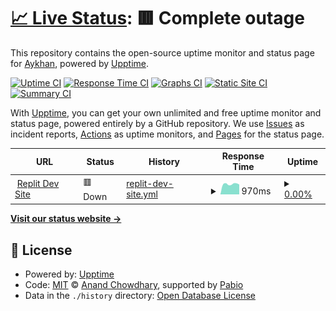 # [📈 Live Status](https://AykhanUV.github.io/pingus): <!--live status--> **🟥 Complete outage**

This repository contains the open-source uptime monitor and status page for [Aykhan](https://AykhanUV.github.io/pingus), powered by [Upptime](https://github.com/upptime/upptime).

[![Uptime CI](https://github.com/AykhanUV/pingus/workflows/Uptime%20CI/badge.svg)](https://github.com/AykhanUV/pingus/actions?query=workflow%3A%22Uptime+CI%22)
[![Response Time CI](https://github.com/AykhanUV/pingus/workflows/Response%20Time%20CI/badge.svg)](https://github.com/AykhanUV/pingus/actions?query=workflow%3A%22Response+Time+CI%22)
[![Graphs CI](https://github.com/AykhanUV/pingus/workflows/Graphs%20CI/badge.svg)](https://github.com/AykhanUV/pingus/actions?query=workflow%3A%22Graphs+CI%22)
[![Static Site CI](https://github.com/AykhanUV/pingus/workflows/Static%20Site%20CI/badge.svg)](https://github.com/AykhanUV/pingus/actions?query=workflow%3A%22Static+Site+CI%22)
[![Summary CI](https://github.com/AykhanUV/pingus/workflows/Summary%20CI/badge.svg)](https://github.com/AykhanUV/pingus/actions?query=workflow%3A%22Summary+CI%22)

With [Upptime](https://upptime.js.org), you can get your own unlimited and free uptime monitor and status page, powered entirely by a GitHub repository. We use [Issues](https://github.com/AykhanUV/pingus/issues) as incident reports, [Actions](https://github.com/AykhanUV/pingus/actions) as uptime monitors, and [Pages](https://AykhanUV.github.io/pingus) for the status page.

<!--start: status pages-->
<!-- This summary is generated by Upptime (https://github.com/upptime/upptime) -->
<!-- Do not edit this manually, your changes will be overwritten -->
<!-- prettier-ignore -->
| URL | Status | History | Response Time | Uptime |
| --- | ------ | ------- | ------------- | ------ |
| <img alt="" src="https://icons.duckduckgo.com/ip3/65617f0c-04f8-4ac2-9cf4-616a91cc8d35-00-dof3ck9k3e8w.pike.replit.dev.ico" height="13"> [Replit Dev Site](https://65617f0c-04f8-4ac2-9cf4-616a91cc8d35-00-dof3ck9k3e8w.pike.replit.dev/) | 🟥 Down | [replit-dev-site.yml](https://github.com/AykhanUV/pingus/commits/HEAD/history/replit-dev-site.yml) | <details><summary><img alt="Response time graph" src="./graphs/replit-dev-site/response-time-week.png" height="20"> 970ms</summary><br><a href="https://AykhanUV.github.io/pingus/history/replit-dev-site"><img alt="Response time 978" src="https://img.shields.io/endpoint?url=https%3A%2F%2Fraw.githubusercontent.com%2FAykhanUV%2Fpingus%2FHEAD%2Fapi%2Freplit-dev-site%2Fresponse-time.json"></a><br><a href="https://AykhanUV.github.io/pingus/history/replit-dev-site"><img alt="24-hour response time 935" src="https://img.shields.io/endpoint?url=https%3A%2F%2Fraw.githubusercontent.com%2FAykhanUV%2Fpingus%2FHEAD%2Fapi%2Freplit-dev-site%2Fresponse-time-day.json"></a><br><a href="https://AykhanUV.github.io/pingus/history/replit-dev-site"><img alt="7-day response time 970" src="https://img.shields.io/endpoint?url=https%3A%2F%2Fraw.githubusercontent.com%2FAykhanUV%2Fpingus%2FHEAD%2Fapi%2Freplit-dev-site%2Fresponse-time-week.json"></a><br><a href="https://AykhanUV.github.io/pingus/history/replit-dev-site"><img alt="30-day response time 980" src="https://img.shields.io/endpoint?url=https%3A%2F%2Fraw.githubusercontent.com%2FAykhanUV%2Fpingus%2FHEAD%2Fapi%2Freplit-dev-site%2Fresponse-time-month.json"></a><br><a href="https://AykhanUV.github.io/pingus/history/replit-dev-site"><img alt="1-year response time 978" src="https://img.shields.io/endpoint?url=https%3A%2F%2Fraw.githubusercontent.com%2FAykhanUV%2Fpingus%2FHEAD%2Fapi%2Freplit-dev-site%2Fresponse-time-year.json"></a></details> | <details><summary><a href="https://AykhanUV.github.io/pingus/history/replit-dev-site">0.00%</a></summary><a href="https://AykhanUV.github.io/pingus/history/replit-dev-site"><img alt="All-time uptime 0.01%" src="https://img.shields.io/endpoint?url=https%3A%2F%2Fraw.githubusercontent.com%2FAykhanUV%2Fpingus%2FHEAD%2Fapi%2Freplit-dev-site%2Fuptime.json"></a><br><a href="https://AykhanUV.github.io/pingus/history/replit-dev-site"><img alt="24-hour uptime 0.00%" src="https://img.shields.io/endpoint?url=https%3A%2F%2Fraw.githubusercontent.com%2FAykhanUV%2Fpingus%2FHEAD%2Fapi%2Freplit-dev-site%2Fuptime-day.json"></a><br><a href="https://AykhanUV.github.io/pingus/history/replit-dev-site"><img alt="7-day uptime 0.00%" src="https://img.shields.io/endpoint?url=https%3A%2F%2Fraw.githubusercontent.com%2FAykhanUV%2Fpingus%2FHEAD%2Fapi%2Freplit-dev-site%2Fuptime-week.json"></a><br><a href="https://AykhanUV.github.io/pingus/history/replit-dev-site"><img alt="30-day uptime 1.38%" src="https://img.shields.io/endpoint?url=https%3A%2F%2Fraw.githubusercontent.com%2FAykhanUV%2Fpingus%2FHEAD%2Fapi%2Freplit-dev-site%2Fuptime-month.json"></a><br><a href="https://AykhanUV.github.io/pingus/history/replit-dev-site"><img alt="1-year uptime 0.01%" src="https://img.shields.io/endpoint?url=https%3A%2F%2Fraw.githubusercontent.com%2FAykhanUV%2Fpingus%2FHEAD%2Fapi%2Freplit-dev-site%2Fuptime-year.json"></a></details>

<!--end: status pages-->

[**Visit our status website →**](https://AykhanUV.github.io/pingus)

## 📄 License

- Powered by: [Upptime](https://github.com/upptime/upptime)
- Code: [MIT](./LICENSE) © [Anand Chowdhary](https://anandchowdhary.com), supported by [Pabio](https://pabio.com)
- Data in the `./history` directory: [Open Database License](https://opendatacommons.org/licenses/odbl/1-0/)
